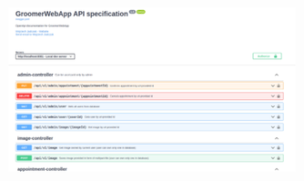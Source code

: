 [![Groomer Web App Documantation](docs/groomerDocs.png)](https://w-jadczak.github.io/groomerWebApp/#/)
